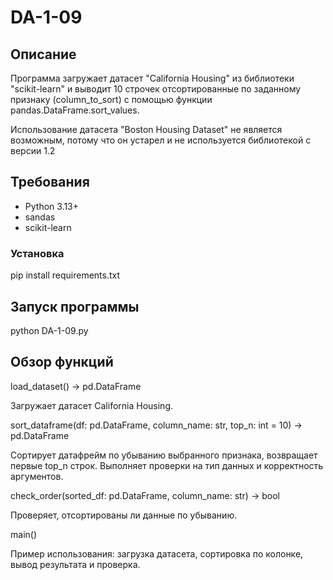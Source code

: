 # DA-1-09

## Описание
Программа загружает датасет "California Housing" из библиотеки "scikit-learn" и выводит 10 строчек отсортированные по заданному признаку (column_to_sort) с помощью функции pandas.DataFrame.sort_values.

Использование датасета "Boston Housing Dataset" не является возможным, потому что он устарел и не используется библиотекой с версии 1.2

## Требования

* Python 3.13+
* sandas 
* scikit-learn 

### Установка

pip install requirements.txt

## Запуск программы 

python DA-1-09.py

## Обзор функций

load_dataset() -> pd.DataFrame

Загружает датасет California Housing.

sort_dataframe(df: pd.DataFrame, column_name: str, top_n: int = 10) -> pd.DataFrame

Сортирует датафрейм по убыванию выбранного признака, возвращает первые top_n строк.
Выполняет проверки на тип данных и корректность аргументов.

check_order(sorted_df: pd.DataFrame, column_name: str) -> bool

Проверяет, отсортированы ли данные по убыванию.

main()

Пример использования: загрузка датасета, сортировка по колонке, вывод результата и проверка.

